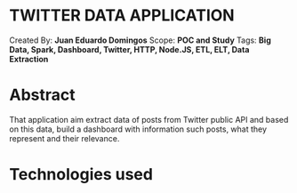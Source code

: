 # TWITTER DATA APPLICATION

Created By: **Juan Eduardo Domingos**
Scope: **POC and Study**
Tags: **Big Data, Spark, Dashboard, Twitter, HTTP, Node.JS, ETL, ELT, Data Extraction**

# Abstract
That application aim extract data of posts from Twitter public API and based on this data, build a dashboard with information such posts, what they represent and their relevance.

# Technologies used

